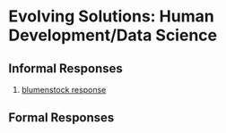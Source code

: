 # Evolving Solutions: Human Development/Data Science

## Informal Responses

1. [blumenstock response](blumenstock.html)

## Formal Responses
